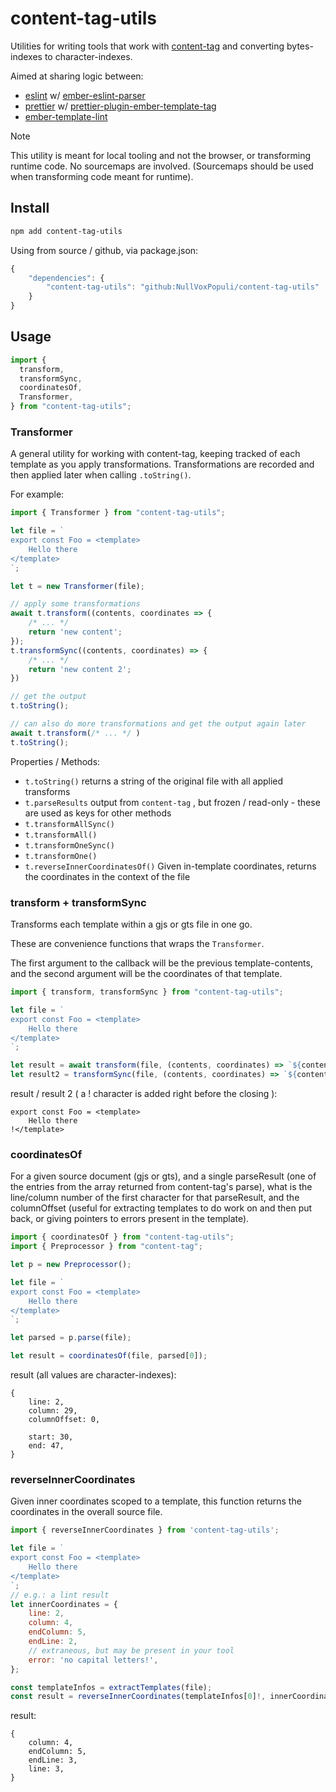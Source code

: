 # content-tag-utils

Utilities for writing tools that work with [content-tag](https://github.com/embroider-build/content-tag) and converting bytes-indexes to character-indexes.

Aimed at sharing logic between:

- [eslint](https://eslint.org/) w/ [ember-eslint-parser](https://github.com/ember-tooling/ember-eslint-parser)
- [prettier](https://github.com/prettier/prettier) w/ [prettier-plugin-ember-template-tag](https://github.com/ember-tooling/prettier-plugin-ember-template-tag)
- [ember-template-lint](https://github.com/ember-template-lint/ember-template-lint)

> [!NOTE]  
> This utility is meant for local tooling and not the browser, or transforming runtime code. No sourcemaps are involved. (Sourcemaps should be used when transforming code meant for runtime).

## Install

```bash
npm add content-tag-utils
```

Using from source / github, via package.json:

```js
{
    "dependencies": {
        "content-tag-utils": "github:NullVoxPopuli/content-tag-utils"
    }
}
```

## Usage

```js
import {
  transform,
  transformSync,
  coordinatesOf,
  Transformer,
} from "content-tag-utils";
```

### Transformer

A general utility for working with content-tag, keeping tracked of each template as you apply transformations.
Transformations are recorded and then applied later when calling `.toString()`.

For example:

```js
import { Transformer } from "content-tag-utils";

let file = `
export const Foo = <template>
    Hello there
</template>
`;

let t = new Transformer(file);

// apply some transformations
await t.transform((contents, coordinates => {
    /* ... */
    return 'new content';
});
t.transformSync((contents, coordinates) => {
    /* ... */
    return 'new content 2';
})

// get the output
t.toString();

// can also do more transformations and get the output again later
await t.transform(/* ... */ )
t.toString();
```

Properties / Methods:

- `t.toString()` returns a string of the original file with all applied transforms
- `t.parseResults` output from `content-tag` , but frozen / read-only - these are used as keys for other methods
- `t.transformAllSync()`
- `t.transformAll()`
- `t.transformOneSync()`
- `t.transformOne()`
- `t.reverseInnerCoordinatesOf()` Given in-template coordinates, returns the coordinates in the context of the file

### transform + transformSync

Transforms each template within a gjs or gts file in one go.

These are convenience functions that wraps the `Transformer`.

The first argument to the callback will be the previous template-contents, and the second argument will be the coordinates of that template.

```js
import { transform, transformSync } from "content-tag-utils";

let file = `
export const Foo = <template>
    Hello there
</template>
`;

let result = await transform(file, (contents, coordinates) => `${contents}!`);
let result2 = transformSync(file, (contents, coordinates) => `${contents}!`);
```

result / result 2 ( a ! character is added right before the closing </template>):

```gjs
export const Foo = <template>
    Hello there
!</template>
```

### coordinatesOf

For a given source document (gjs or gts), and a single parseResult (one of the entries from the array returned from content-tag's parse), what is the line/column number of the first character for that parseResult, and the columnOffset (useful for extracting templates to do work on and then put back, or giving pointers to errors present in the template).

```js
import { coordinatesOf } from "content-tag-utils";
import { Preprocessor } from "content-tag";

let p = new Preprocessor();

let file = `
export const Foo = <template>
    Hello there
</template>
`;

let parsed = p.parse(file);

let result = coordinatesOf(file, parsed[0]);
```

result (all values are character-indexes):

```gjs
{
    line: 2,
    column: 29,
    columnOffset: 0,

    start: 30,
    end: 47,
}
```

### reverseInnerCoordinates

Given inner coordinates scoped to a template, this function returns the coordinates in the overall source file.

```js
import { reverseInnerCoordinates } from 'content-tag-utils';

let file = `
export const Foo = <template>
    Hello there
</template>
`;
// e.g.: a lint result
let innerCoordinates = {
    line: 2,
    column: 4,
    endColumn: 5,
    endLine: 2,
    // extraneous, but may be present in your tool
    error: 'no capital letters!',
};

const templateInfos = extractTemplates(file);
const result = reverseInnerCoordinates(templateInfos[0]!, innerCoordinates);
```

result:

```gjs
{
    column: 4,
    endColumn: 5,
    endLine: 3,
    line: 3,
}
```
